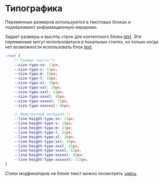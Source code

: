 # Типографика

Переменные размеров используются в текстовых блоках и подчёркивают информационную иерархию.

Задает размеры и высоты строк для контентного блока [text](content-text.md).
Эти переменные могут использоваться в локальных стилях, но только когда нет возможности использовать блок [text](content-text.md).

```CSS
:root {
	/* Размер текста */
	--size-typo-xs: 11px;
	--size-typo-s: 13px;
	--size-typo-m: 15px;
	--size-typo-l: 18px;
	--size-typo-xl: 20px;
	--size-typo-xxl: 24px;
	--size-typo-xxxl: 32px;
	--size-typo-xxxxl: 48px;
	--size-typo-xxxxxl: 72px;
	--size-typo-xxxxxxl: 96px;

	/* Межстрочный интервал */
	--line-height-typo-xs: 15px;
	--line-height-typo-s: 18px;
	--line-height-typo-m: 21px;
	--line-height-typo-l: 25px;
	--line-height-typo-xl: 28px;
	--line-height-typo-xxl: 34px;
	--line-height-typo-xxxl: 42px;
	--line-height-typo-xxxxl: 62px;
	--line-height-typo-xxxxxl: 82px;
	--line-height-typo-xxxxxxl: 115px;
}
```

Стили модфикаторов на блоке текст можно посмотреть [здесь](http://whitepaper.tools/doc.html#/content-text).
